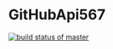 # GitHubApi567
[![build status of master](https://app.travis-ci.com/yyan27/GitHubApi567.svg?branch=main)](https://app.travis-ci.com/yyan27/GitHubApi567)